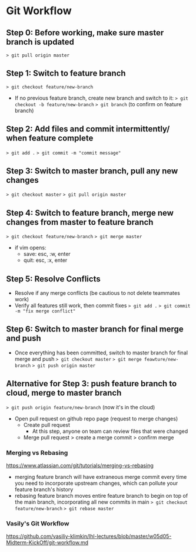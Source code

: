 # Git Workflow

## Step 0: Before working, make sure master branch is updated
  `> git pull origin master`

## Step 1: Switch to feature branch
  `> git checkout feature/new-branch`
* If no previous feature branch, create new branch and switch to it:
  `> git checkout -b feature/new-branch`
  `> git branch` (to confirm on feature branch)

## Step 2: Add files and commit intermittently/ when feature complete
  `> git add .`
  `> git commit -m "commit message"`

## Step 3: Switch to master branch, pull any new changes
  `> git checkout master`
  `> git pull origin master`

## Step 4: Switch to feature branch, merge new changes from master to feature branch
  `> git checkout feature/new-branch`
  `> git merge master`
  * if vim opens:
    * save: esc, :w, enter
    * quit: esc, :x, enter

## Step 5: Resolve Conflicts
* Resolve if any merge conflicts (be cautious to not delete teammates work)
* Verify all features still work, then commit fixes
  `> git add .`
  `> git commit -m "fix merge conflict"`

## Step 6: Switch to master branch for final merge and push
* Once everything has been committed, switch to master branch for final merge and push
`> git checkout master`
`> git merge feawture/new-branch`
`> git push origin master`



## Alternative for Step 3: push feature branch to cloud, merge to master branch
  `> git push origin feature/new-branch` (now it's in the cloud)
* Open pull request on github repo page (request to merge changes)
  * Create pull request
    * At this step, anyone on team can review files that were changed
  * Merge pull request > create a merge commit > confirm merge





### Merging vs Rebasing
https://www.atlassian.com/git/tutorials/merging-vs-rebasing
- merging feature branch will have extraneous merge commit every time you need to incorporate upstream changes, which can pollute your feature branch's history
- rebasing feature branch moves entire feature branch to begin on top of the main branch, incorporating all new commits in main
`> git checkout feature/new-branch`
`> git rebase master`

### Vasily's Git Workflow
https://github.com/vasiliy-klimkin/lhl-lectures/blob/master/w05d05-Midterm-KickOff/git-workflow.md
